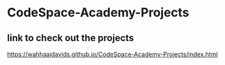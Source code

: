 # CodeSpace-Academy-Projects

## link to check out the projects

https://wahhaajdavids.github.io/CodeSpace-Academy-Projects/index.html
